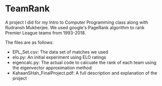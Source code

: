 # TeamRank
A project I did for my Intro to Computer Programming class along with Rudransh Mukherjee. We used google's PageRank algorithm to rank Premier League teams from 1993-2018.

The files are as follows:
- EPL_Set.csv: The data set of matches we used
- elo.py: An initial experiment using ELO ratings
- eigencalc.py: The actual code to calcuate the rank of each team using the eigenvector approximation method
- KahaanSHah_FinalProject.pdf: A full description and explanation of the project
